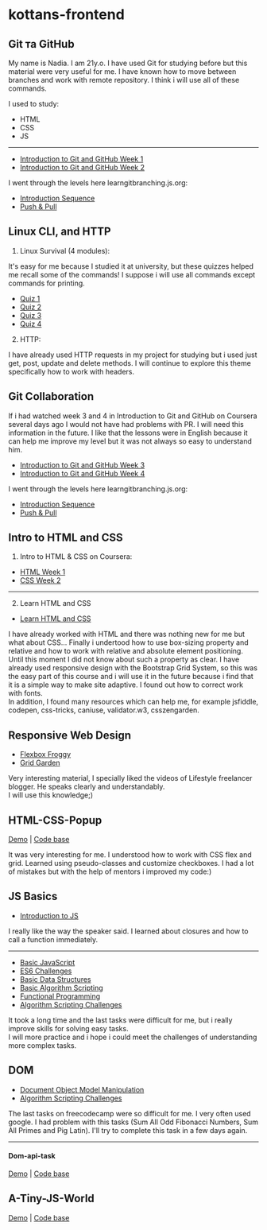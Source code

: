 # kottans-frontend

## Git та GitHub

My name is Nadia. I am 21y.o.
I have used Git for studying before but this material were very useful for me.
I have known how to move between branches and work with remote repository.
I think i will use all of these commands.

I used to study:
- HTML
- CSS
- JS

---

- [Introduction to Git and GitHub Week 1](/assets/img/Git_intro/IntroVC.jpg)
- [Introduction to Git and GitHub Week 2](/assets/img/Git_intro/UsingGit.jpg)

I went through the levels here learngitbranching.js.org:

- [Introduction Sequence](/assets/img/Git_intro/Git_Intro.jpg)
- [Push & Pull](/assets/img/Git_intro/git_intro2.jpg)

## Linux CLI, and HTTP

1. Linux Survival (4 modules):

It's easy for me because I studied it at university, but these quizzes helped me recall some of the commands!
I suppose i will use all commands except commands for printing.

- [Quiz 1](/assets/img/task_linux_cli/Quiz1.jpg)
- [Quiz 2](/assets/img/task_linux_cli/Quiz2.jpg)
- [Quiz 3](/assets/img/task_linux_cli/Quiz3.jpg)
- [Quiz 4](/assets/img/task_linux_cli/Quiz4.jpg)

2. HTTP:

I have already used HTTP requests in my project for studying but i used just get, post, update and delete methods.
I will continue to explore this theme specifically how to work with headers.

## Git Collaboration

If i had watched week 3 and 4 in Introduction to Git and GitHub on Coursera several days ago I would not have had problems with PR.
I will need this information in the future. 
I like that the lessons were in English because it can help me improve my level but it was not always so easy to understand him.

- [Introduction to Git and GitHub Week 3](/assets/img/task_git_collaboration/week3.jpg)
- [Introduction to Git and GitHub Week 4](/assets/img/task_git_collaboration/week4.jpg)

I went through the levels here learngitbranching.js.org:

- [Introduction Sequence](/assets/img/Git_intro/Git_Intro.jpg)
- [Push & Pull](/assets/img/Git_intro/git_intro2.jpg)

## Intro to HTML and CSS

1. Intro to HTML & CSS on Coursera:
- [HTML Week 1](/assets/img/task_html_css_intro/html_css_week1.jpg)
- [CSS Week 2](/assets/img/task_html_css_intro/html_css_week2.jpg)

---

2. Learn HTML and CSS

- [Learn HTML and CSS](/assets/img/task_html_css_intro/CodecademyHtmlCss.jpg)

I have already worked with HTML and there was nothing new for me but what about CSS...
Finally i undertood how to use box-sizing property and relative and how to work with relative and absolute element positioning.
Until this moment I did not know about such a property as clear.
I have already used responsive design with the Bootstrap Grid System, so this was the easy part of this course and i will use it in the future because i find that it is a simple way to make site adaptive.
I found out how to correct work with fonts.
<br/>
In addition, I found many resources which can help me, for example jsfiddle, codepen, css-tricks, caniuse, validator.w3, csszengarden.

## Responsive Web Design

- [Flexbox Froggy](/assets/img/task_responsive_web_design/FlexboxFroggy.jpg)
- [Grid Garden](/assets/img/task_responsive_web_design/GridGarden.jpg)

Very interesting material, I specially liked the videos of Lifestyle freelancer blogger. He speaks clearly and understandably.
<br/>
I will use this knowledge;)

## HTML-CSS-Popup

[Demo](https://nadiavorontsova.github.io/hooli-style-popup/) |
[Code base](https://github.com/NadiaVorontsova/hooli-style-popup)

It was very interesting for me. I understood how to work with CSS flex and grid. Learned using pseudo-classes and customize checkboxes. I had a lot of mistakes but with the help of mentors i improved my code:)

## JS Basics

- [Introduction to JS](/assets/img/task_js_basics/IntroJS.jpg)

I really like the way the speaker said. I learned about closures and how to call a function immediately.

---

- [Basic JavaScript](/assets/img/task_js_basics/BasicsJS.jpg)
- [ES6 Challenges](/assets/img/task_js_basics/ES6_JS.jpg)
- [Basic Data Structures](/assets/img/task_js_basics/BasicDataStructures.jpg)
- [Basic Algorithm Scripting](/assets/img/task_js_basics/BasicAlgorithmScripting.jpg)
- [Functional Programming](/assets/img/task_js_basics/Functional_Programming.jpg)
- [Algorithm Scripting Challenges](/assets/img/task_js_basics/IntermediateAlgorithm.jpg)

It took a long time and the last tasks were difficult for me, but i really improve skills for solving easy tasks.
<br/>
I will more practice and i hope i could meet the challenges of understanding more complex tasks.

## DOM

- [Document Object Model Manipulation](/assets/img/task_js_dom/DOM_Manipulation.jpg)
- [Algorithm Scripting Challenges](/assets/img/task_js_dom/AlgorithmScripting.jpg)

The last tasks on freecodecamp were so difficult for me. I very often used google. I had problem with this tasks (Sum All Odd Fibonacci Numbers, Sum All Primes and Pig Latin). I'll try to complete this task in a few days again.

---

#### Dom-api-task

[Demo](https://nadiavorontsova.github.io/document-object-model/) |
[Code base](https://github.com/NadiaVorontsova/document-object-model)

## A-Tiny-JS-World

[Demo](https://nadiavorontsova.github.io/a-tiny-JS-world/) |
[Code base](https://github.com/NadiaVorontsova/a-tiny-JS-world)
